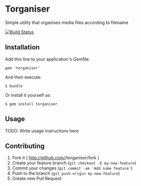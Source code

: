 # Torganiser

Simple utility that organises media files according to filename


[![Build Status](https://travis-ci.org/sergei-matheson/torganiser.svg?branch=master)](https://travis-ci.org/sergei-matheson/torganiser)

## Installation

Add this line to your application's Gemfile:

    gem 'torganiser'

And then execute:

    $ bundle

Or install it yourself as:

    $ gem install torganiser

## Usage

TODO: Write usage instructions here

## Contributing

1. Fork it ( http://github.com/<my-github-username>/torganiser/fork )
2. Create your feature branch (`git checkout -b my-new-feature`)
3. Commit your changes (`git commit -am 'Add some feature'`)
4. Push to the branch (`git push origin my-new-feature`)
5. Create new Pull Request
